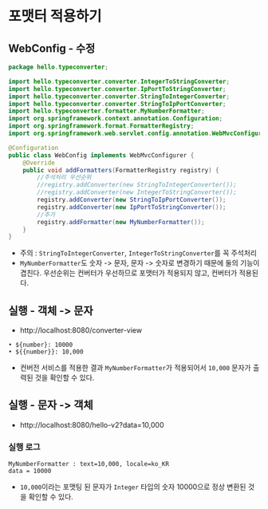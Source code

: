 # 포맷터 적용하기
## WebConfig - 수정
```java
package hello.typeconverter;

import hello.typeconverter.converter.IntegerToStringConverter;
import hello.typeconverter.converter.IpPortToStringConverter;
import hello.typeconverter.converter.StringToIntegerConverter;
import hello.typeconverter.converter.StringToIpPortConverter;
import hello.typeconverter.formatter.MyNumberFormatter;
import org.springframework.context.annotation.Configuration;
import org.springframework.format.FormatterRegistry;
import org.springframework.web.servlet.config.annotation.WebMvcConfigurer;

@Configuration
public class WebConfig implements WebMvcConfigurer {
    @Override
    public void addFormatters(FormatterRegistry registry) {
        //주석처리 우선순위
        //registry.addConverter(new StringToIntegerConverter());
        //registry.addConverter(new IntegerToStringConverter());
        registry.addConverter(new StringToIpPortConverter());
        registry.addConverter(new IpPortToStringConverter());
        //추가
        registry.addFormatter(new MyNumberFormatter());
    }
}
```
- 주의 : `StringToIntegerConverter`, `IntegerToStringConverter`를 꼭 주석처리
- `MyNumberFormatter`도 숫자 -> 문자, 문자 -> 숫자로 변경하기 때문에 둘의 기능이 겹친다.
우선순위는 컨버터가 우선하므로 포맷터가 적용되지 않고, 컨버터가 적용된다.

## 실행 - 객체 -> 문자
- http://localhost:8080/converter-view
```text
• ${number}: 10000
• ${{number}}: 10,000
```
- 컨버전 서비스를 적용한 결과 `MyNumberFormatter`가 적용되어서 `10,000` 문자가 출력된 것을 확인할 수 있다.

## 실행 - 문자 -> 객체
- http://localhost:8080/hello-v2?data=10,000
### 실행 로그
```text
MyNumberFormatter : text=10,000, locale=ko_KR
data = 10000
```
- `10,000`이라는 포맷팅 된 문자가 `Integer` 타입의 숫자 10000으로 정상 변환된 것을 확인할 수 있다.
